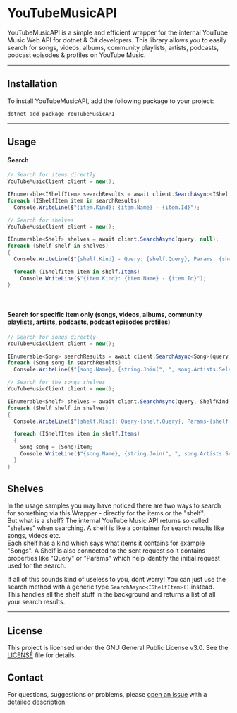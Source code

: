 # YouTubeMusicAPI

YouTubeMusicAPI is a simple and efficient wrapper for the internal YouTube Music Web API for dotnet & C# developers.
This library allows you to easily search for songs, videos, albums, community playlists, artists, podcasts, podcast episodes & profiles on YouTube Music.

---

## Installation
To install YouTubeMusicAPI, add the following package to your project:
```
dotnet add package YouTubeMusicAPI
```

---

## Usage
#### **Search**
```cs
// Search for items directly
YouTubeMusicClient client = new();

IEnumerable<IShelfItem> searchResults = await client.SearchAsync<IShelfItem>(query);
foreach (IShelfItem item in searchResults)
  Console.WriteLine($"{item.Kind}: {item.Name} - {item.Id}");
```
```cs
// Search for shelves
YouTubeMusicClient client = new();

IEnumerable<Shelf> shelves = await client.SearchAsync(query, null);
foreach (Shelf shelf in shelves)
{
  Console.WriteLine($"{shelf.Kind} - Query: {shelf.Query}, Params: {shelf.Params}");

  foreach (IShelfItem item in shelf.Items)
    Console.WriteLine($"{item.Kind}: {item.Name} - {item.Id}");
}
```
‎
#### **Search for specific item only (songs, videos, albums, community playlists, artists, podcasts, podcast episodes profiles)**
```cs
// Search for songs directly
YouTubeMusicClient client = new();

IEnumerable<Song> searchResults = await client.SearchAsync<Song>(query);
foreach (Song song in searchResults)
  Console.WriteLine($"{song.Name}, {string.Join(", ", song.Artists.Select(artist => artist.Name))} - {song.Album}");
```
```cs
// Search for the songs shelves
YouTubeMusicClient client = new();

IEnumerable<Shelf> shelves = await client.SearchAsync(query, ShelfKind.Songs);
foreach (Shelf shelf in shelves)
{
  Console.WriteLine($"{shelf.Kind}: Query-{shelf.Query}, Params-{shelf.Params}");

  foreach (IShelfItem item in shelf.Items)
  {
    Song song = (Song)item;
    Console.WriteLine($"{song.Name}, {string.Join(", ", song.Artists.Select(artist => artist.Name))} - {song.Album}");
  }
}
```

## Shelves
In the usage samples you may have noticed there are two ways to search for something via this Wrapper - directly for the items or the "shelf".\
But what is a shelf? The internal YouTube Music API returns so called "shelves" when searching. A shelf is like a container for search results like songs, videos etc.\
Each shelf has a kind which says what items it contains for example "Songs". A Shelf is also connected to the sent request so it contains properties like "Query" or "Params" which help identify the initial request used for the search.

If all of this sounds kind of useless to you, dont worry! You can just use the search method with a generic type `SearchAsync<IShelfItem>()` instead.\
This handles all the shelf stuff in the background and returns a list of all your search results.

---

## License
This project is licensed under the GNU General Public License v3.0. See the [LICENSE](/LICENSE) file for details.

## Contact
For questions, suggestions or problems, please [open an issue](https://github.com/IcySnex/YouTubeMusicAPI/issues) with a detailed description.

